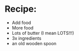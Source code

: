 # Recipe:

- Add food
- More food
- Lots of butter (I mean LOTS!!!)
- 3x ingredients
- an old wooden spoon
